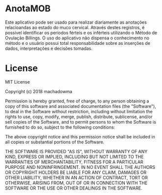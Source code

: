 # AnotaMOB
Este aplicativo pode ser usado para realizar diariamente as anotações relacioandas ao estado do muco cervical. 
Através destes registros, é possível identificar os períodos férteis e os inférteis utilizando o Método de Ovulação Billings.
O uso do aplicativo não dispensa o conhecimento no método e o usuário possui total responsabilidade sobre as inserções de dados, interpretações e decisões tomadas.

# License
MIT License

Copyright (c) 2018 machadowma

Permission is hereby granted, free of charge, to any person obtaining a copy of this software and associated documentation files (the "Software"), to deal in the Software without restriction, including without limitation the rights to use, copy, modify, merge, publish, distribute, sublicense, and/or sell copies of the Software, and to permit persons to whom the Software is furnished to do so, subject to the following conditions:

The above copyright notice and this permission notice shall be included in all copies or substantial portions of the Software.

THE SOFTWARE IS PROVIDED "AS IS", WITHOUT WARRANTY OF ANY KIND, EXPRESS OR IMPLIED, INCLUDING BUT NOT LIMITED TO THE WARRANTIES OF MERCHANTABILITY, FITNESS FOR A PARTICULAR PURPOSE AND NONINFRINGEMENT. IN NO EVENT SHALL THE AUTHORS OR COPYRIGHT HOLDERS BE LIABLE FOR ANY CLAIM, DAMAGES OR OTHER LIABILITY, WHETHER IN AN ACTION OF CONTRACT, TORT OR OTHERWISE, ARISING FROM, OUT OF OR IN CONNECTION WITH THE SOFTWARE OR THE USE OR OTHER DEALINGS IN THE SOFTWARE.
